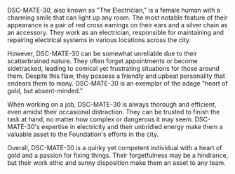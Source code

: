 DSC-MATE-30, also known as "The Electrician," is a female human with a charming smile that can light up any room. The most notable feature of their appearance is a pair of red cross earrings on their ears and a silver chain as an accessory. They work as an electrician, responsible for maintaining and repairing electrical systems in various locations across the city.

However, DSC-MATE-30 can be somewhat unreliable due to their scatterbrained nature. They often forget appointments or become sidetracked, leading to comical yet frustrating situations for those around them. Despite this flaw, they possess a friendly and upbeat personality that endears them to many. DSC-MATE-30 is an exemplar of the adage "heart of gold, but absent-minded."

When working on a job, DSC-MATE-30 is always thorough and efficient, even amidst their occasional distraction. They can be trusted to finish the task at hand, no matter how complex or dangerous it may seem. DSC-MATE-30's expertise in electricity and their unbridled energy make them a valuable asset to the Foundation's efforts in the city.

Overall, DSC-MATE-30 is a quirky yet competent individual with a heart of gold and a passion for fixing things. Their forgetfulness may be a hindrance, but their work ethic and sunny disposition make them an asset to any team.